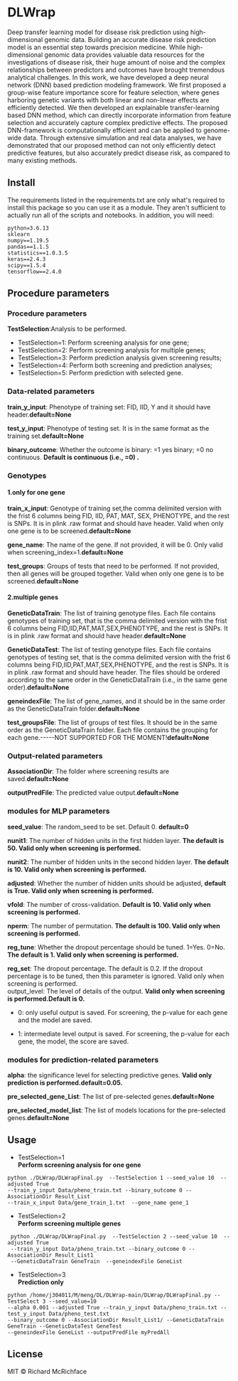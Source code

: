 # DLWrap
Deep transfer learning model for disease risk prediction using high-dimensional genomic data.
Building an accurate disease risk prediction model is an essential step towards precision
medicine. While high-dimensional genomic data provides valuable data resources for the
investigations of disease risk, their huge amount of noise and the complex relationships
between predictors and outcomes have brought tremendous analytical challenges. In
this work, we have developed a deep neural network (DNN) based prediction modeling
framework. We first proposed a group-wise feature importance score for feature
selection, where genes harboring genetic variants with both linear and non-linear effects
are efficiently detected. We then developed an explainable transfer-learning based DNN
method, which can directly incorporate information from feature selection and
accurately capture complex predictive effects. The proposed DNN-framework is
computationally efficient and can be applied to genome-wide data. Through extensive
simulation and real data analyses, we have demonstrated that our proposed method can
not only efficiently detect predictive features, but also accurately predict disease risk, as
compared to many existing methods.



## Install
The requirements listed in the requirements.txt are only what's required to install this package so you can use it as a module. They aren't sufficient to actually run all of the scripts and notebooks. In addition, you will need:<br>
```
python=3.6.13
sklearn
numpy==1.19.5
pandas==1.1.5
statistics==1.0.3.5
keras==2.4.3
scipy==1.5.4
tensorflow==2.4.0
```

## Procedure parameters
### Procedure parameters
**TestSelection**:Analysis to be performed. <br>
  * TestSelection=1: Perform screening analysis for one gene; <br>
  * TestSelection=2: Perform screening analysis for multiple genes;<br>
  * TestSelection=3: Perform prediction analysis given screening results; <br>
  * TestSelection=4: Perform both screening and prediction analyses; <br>
  * TestSelection=5: Perform prediction with selected gene.
### Data-related parameters
**train_y_input**: Phenotype of training set: FID, IID, Y and it should have header.**default=None**<br>

**test_y_input**: Phenotype of testing set. It is in the same format as the training set.**default=None**<br>

**binary_outcome**: Whether the outcome is binary: =1 yes binary; =0 no continuous. **Default is continuous (i.e., =0) .**

### Genotypes 
#### 1.only for one gene
**train_x_input**: Genotype of training set,the comma delimited version with the frist 6 columns being FID, IID, PAT, MAT, SEX, PHENOTYPE, and the rest is SNPs. It is in plink .raw format and should have header. Valid when only one gene is to be screened.**default=None**<br>

**gene_name**: The name of the gene. If not provided, it will be 0. Only valid when screening_index=1.**default=None** <br>

**test_groups**: Groups of tests that need to be performed. If not provided, then all genes will be grouped together. Valid when only one gene is to be screened.**default=None**

#### 2.multiple genes 
**GeneticDataTrain**: The list of training genotype files. Each file contains genotypes of training set, that is the comma delimited version with the frist 6 columns being FID,IID,PAT,MAT,SEX,PHENOTYPE, and the rest is SNPs. It is in plink .raw format and should have header.**default=None**<br>

**GeneticDataTest**: The list of testing genotype files. Each file contains genotypes of testing set, that is the comma delimited version with the frist 6 columns being FID,IID,PAT,MAT,SEX,PHENOTYPE, and the rest is SNPs. It is in plink .raw format and should have header. The files should be ordered according to the same order in the GeneticDataTrain (i.e., in the same gene order).**default=None**<br>

**geneindexFile**: The list of gene_names, and it should be in the same order as the GeneticDataTrain folder.**default=None**<br>

**test_groupsFile**: The list of groups of test files. It should be in the same order as the GeneticDataTrain folder. Each file contains the grouping for each gene.-----NOT SUPPORTED FOR THE MOMENT!**default=None**

### Output-related parameters
**AssociationDir**: The folder where screening results are saved.**default=None**<br>

**outputPredFile**: The predicted value output.**default=None**

### modules for MLP parameters 
**seed_value**: The random_seed to be set. Default 0. **default=0**<br>

**nunit1**: The number of hidden units in the first hidden layer. **The default is 50. Valid only when screening is performed.**<br>

**nunit2**: The number of hidden units in the second hidden layer. **The default is 10. Valid only when screening is performed.**<br>

**adjusted**: Whether the number of hidden units should be adjusted, **default is True. Valid only when screening is performed.**<br>

**vfold**: The number of cross-validation. **Default is 10. Valid only when screening is performed.**<br>

**nperm**: The number of permutation. **The default is 100. Valid only when screening is performed.**<br>

**reg_tune**: Whether the dropout percentage should be tuned. 1=Yes. 0=No. **The default is 1. Valid only when screening is performed.**<br>

**reg_set**: The dropout percentage. The default is 0.2. If the dropout percentage is to be tuned, then this parameter is ignored. Valid only when screening is performed.<br>
output_level: The level of details of the output. **Valid only when screening is performed.Default is 0.**<br>

 * 0: only useful output is saved. For screening, the p-value for each gene and the model are saved. <br>

 * 1: intermediate level output is saved. For screening, the p-value for each gene, the model, the score are saved. <br>
 
### modules for prediction-related parameters
**alpha**: the significance level for selecting predictive genes. **Valid only prediction is performed.default=0.05.**<br>

**pre_selected_gene_List**: The list of pre-selected genes.**default=None**<br>

**pre_selected_model_list**: The list of models locations for the pre-selected genes.**default=None**

## Usage
* TestSelection=1<br>
 **Perform screening analysis for one gene**
```
python ./DLWrap/DLWrapFinal.py  --TestSelection 1 --seed_value 10  --adjusted True 
--train_y_input Data/pheno_train.txt --binary_outcome 0 --AssociationDir Result_List 
--train_x_input Data/gene_train_1.txt  --gene_name gene_1
```

* TestSelection=2<br>
  **Perform screening multiple genes** 
```
 python ./DLWrap/DLWrapFinal.py  --TestSelection 2 --seed_value 10  --adjusted True 
 --train_y_input Data/pheno_train.txt --binary_outcome 0 --AssociationDir Result_List1 
 --GeneticDataTrain GeneTrain  --geneindexFile GeneList
```
* TestSelection=3<br>
  **Prediction only**
```
python /home/j304011/M/meng/DL/DLWrap-main/DLWrap/DLWrapFinal.py --TestSelect 3 --seed_value=10 
--alpha 0.001 --adjusted True --train_y_input Data/pheno_train.txt --test_y_input Data/pheno_test.txt 
--binary_outcome 0 --AssociationDir Result_List1/ --GeneticDataTrain GeneTrain --GeneticDataTest GeneTest  
--geneindexFile GeneList --outputPredFile myPredAll
```




## License

MIT © Richard McRichface

